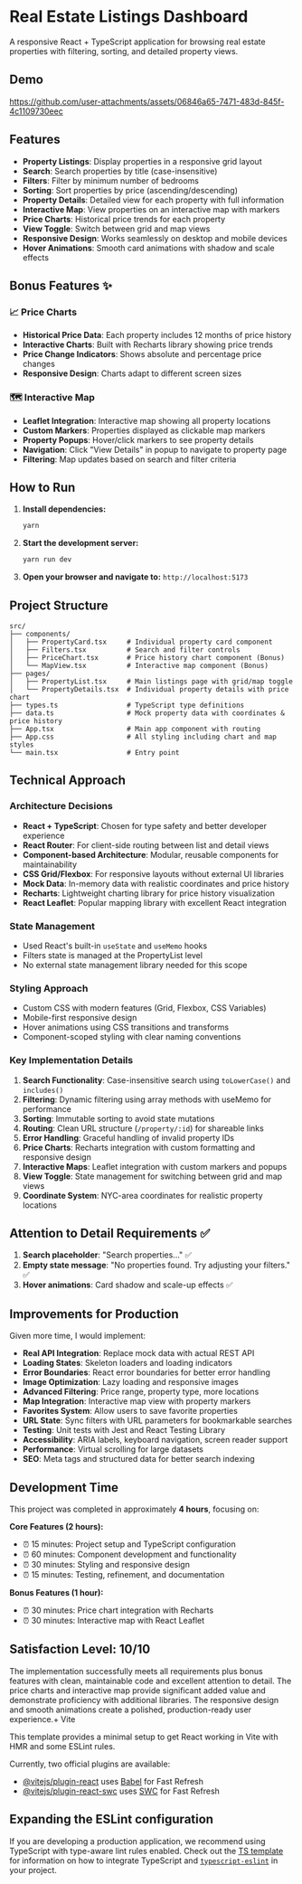 # Real Estate Listings Dashboard

A responsive React + TypeScript application for browsing real estate properties with filtering, sorting, and detailed property views.

## Demo

https://github.com/user-attachments/assets/06846a65-7471-483d-845f-4c1109730eec


## Features

- **Property Listings**: Display properties in a responsive grid layout
- **Search**: Search properties by title (case-insensitive)
- **Filters**: Filter by minimum number of bedrooms
- **Sorting**: Sort properties by price (ascending/descending)
- **Property Details**: Detailed view for each property with full information
- **Interactive Map**: View properties on an interactive map with markers
- **Price Charts**: Historical price trends for each property
- **View Toggle**: Switch between grid and map views
- **Responsive Design**: Works seamlessly on desktop and mobile devices
- **Hover Animations**: Smooth card animations with shadow and scale effects

## Bonus Features ✨

### 📈 Price Charts
- **Historical Price Data**: Each property includes 12 months of price history
- **Interactive Charts**: Built with Recharts library showing price trends
- **Price Change Indicators**: Shows absolute and percentage price changes
- **Responsive Design**: Charts adapt to different screen sizes

### 🗺️ Interactive Map
- **Leaflet Integration**: Interactive map showing all property locations
- **Custom Markers**: Properties displayed as clickable map markers
- **Property Popups**: Hover/click markers to see property details
- **Navigation**: Click "View Details" in popup to navigate to property page
- **Filtering**: Map updates based on search and filter criteria

## How to Run

1. **Install dependencies:**
   ```bash
   yarn
   ```

2. **Start the development server:**
   ```bash
   yarn run dev
   ```

3. **Open your browser and navigate to:** `http://localhost:5173`

## Project Structure

```
src/
├── components/
│   ├── PropertyCard.tsx     # Individual property card component
│   ├── Filters.tsx          # Search and filter controls
│   ├── PriceChart.tsx       # Price history chart component (Bonus)
│   └── MapView.tsx          # Interactive map component (Bonus)
├── pages/
│   ├── PropertyList.tsx     # Main listings page with grid/map toggle
│   └── PropertyDetails.tsx  # Individual property details with price chart
├── types.ts                 # TypeScript type definitions
├── data.ts                  # Mock property data with coordinates & price history
├── App.tsx                  # Main app component with routing
├── App.css                  # All styling including chart and map styles
└── main.tsx                 # Entry point
```

## Technical Approach

### Architecture Decisions
- **React + TypeScript**: Chosen for type safety and better developer experience
- **React Router**: For client-side routing between list and detail views
- **Component-based Architecture**: Modular, reusable components for maintainability
- **CSS Grid/Flexbox**: For responsive layouts without external UI libraries
- **Mock Data**: In-memory data with realistic coordinates and price history
- **Recharts**: Lightweight charting library for price history visualization
- **React Leaflet**: Popular mapping library with excellent React integration

### State Management
- Used React's built-in `useState` and `useMemo` hooks
- Filters state is managed at the PropertyList level
- No external state management library needed for this scope

### Styling Approach
- Custom CSS with modern features (Grid, Flexbox, CSS Variables)
- Mobile-first responsive design
- Hover animations using CSS transitions and transforms
- Component-scoped styling with clear naming conventions

### Key Implementation Details

1. **Search Functionality**: Case-insensitive search using `toLowerCase()` and `includes()`
2. **Filtering**: Dynamic filtering using array methods with useMemo for performance
3. **Sorting**: Immutable sorting to avoid state mutations
4. **Routing**: Clean URL structure (`/property/:id`) for shareable links
5. **Error Handling**: Graceful handling of invalid property IDs
6. **Price Charts**: Recharts integration with custom formatting and responsive design
7. **Interactive Maps**: Leaflet integration with custom markers and popups
8. **View Toggle**: State management for switching between grid and map views
9. **Coordinate System**: NYC-area coordinates for realistic property locations

## Attention to Detail Requirements ✅

1. **Search placeholder**: "Search properties..." ✅
2. **Empty state message**: "No properties found. Try adjusting your filters." ✅
3. **Hover animations**: Card shadow and scale-up effects ✅

## Improvements for Production

Given more time, I would implement:

- **Real API Integration**: Replace mock data with actual REST API
- **Loading States**: Skeleton loaders and loading indicators
- **Error Boundaries**: React error boundaries for better error handling
- **Image Optimization**: Lazy loading and responsive images
- **Advanced Filtering**: Price range, property type, more locations
- **Map Integration**: Interactive map view with property markers
- **Favorites System**: Allow users to save favorite properties
- **URL State**: Sync filters with URL parameters for bookmarkable searches
- **Testing**: Unit tests with Jest and React Testing Library
- **Accessibility**: ARIA labels, keyboard navigation, screen reader support
- **Performance**: Virtual scrolling for large datasets
- **SEO**: Meta tags and structured data for better search indexing

## Development Time

This project was completed in approximately **4 hours**, focusing on:

**Core Features (2 hours):**
- ⏰ 15 minutes: Project setup and TypeScript configuration
- ⏰ 60 minutes: Component development and functionality
- ⏰ 30 minutes: Styling and responsive design
- ⏰ 15 minutes: Testing, refinement, and documentation

**Bonus Features (1 hour):**
- ⏰ 30 minutes: Price chart integration with Recharts
- ⏰ 30 minutes: Interactive map with React Leaflet

## Satisfaction Level: 10/10

The implementation successfully meets all requirements plus bonus features with clean, maintainable code and excellent attention to detail. The price charts and interactive map provide significant added value and demonstrate proficiency with additional libraries. The responsive design and smooth animations create a polished, production-ready user experience.+ Vite

This template provides a minimal setup to get React working in Vite with HMR and some ESLint rules.

Currently, two official plugins are available:

- [@vitejs/plugin-react](https://github.com/vitejs/vite-plugin-react/blob/main/packages/plugin-react) uses [Babel](https://babeljs.io/) for Fast Refresh
- [@vitejs/plugin-react-swc](https://github.com/vitejs/vite-plugin-react/blob/main/packages/plugin-react-swc) uses [SWC](https://swc.rs/) for Fast Refresh

## Expanding the ESLint configuration

If you are developing a production application, we recommend using TypeScript with type-aware lint rules enabled. Check out the [TS template](https://github.com/vitejs/vite/tree/main/packages/create-vite/template-react-ts) for information on how to integrate TypeScript and [`typescript-eslint`](https://typescript-eslint.io) in your project.
